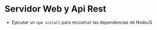 # Servidor Web y Api Rest

* Ejecutar un ```npm install``` para recostruir las dependencias de NodeJS
